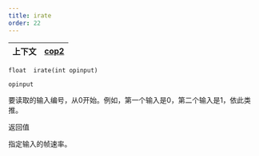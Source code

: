 ```yaml
---
title: irate
order: 22
---
```


| 上下文 | [cop2](../contexts/cop2.html) |
| --- | --- |

`float  irate(int opinput)`

`opinput`

要读取的输入编号，从0开始。例如，第一个输入是0，第二个输入是1，依此类推。

返回值

指定输入的帧速率。